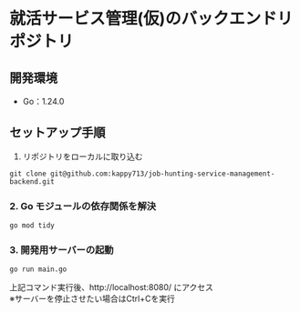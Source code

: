 # 就活サービス管理(仮)のバックエンドリポジトリ

## 開発環境
- Go：1.24.0

## セットアップ手順
1. リポジトリをローカルに取り込む
```
git clone git@github.com:kappy713/job-hunting-service-management-backend.git
```

### 2. Go モジュールの依存関係を解決
```
go mod tidy
```

### 3. 開発用サーバーの起動
```
go run main.go
```

上記コマンド実行後、http://localhost:8080/ にアクセス<br>
※サーバーを停止させたい場合はCtrl+Cを実行
